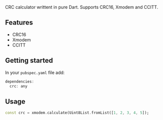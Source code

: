 CRC calculator writtent in pure Dart. Supports CRC16, Xmodem and CCITT.

## Features

- CRC16
- Xmodem
- CCITT

## Getting started

In your `pubspec.yaml` file add:

```dart
dependencies:
  crc: any
```

## Usage

```dart
const crc = xmodem.calculate(Uint8List.fromList([1, 2, 3, 4, 5]);
```

